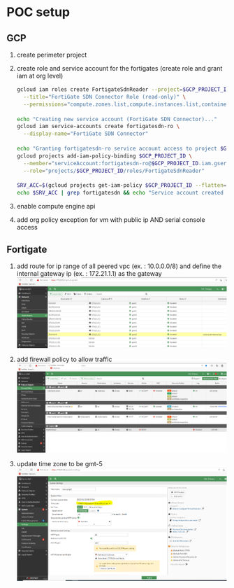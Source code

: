 
# POC setup
## GCP
1. create perimeter project
1. create role and service account for the fortigates (create role and grant iam at org level)

    ```bash
    gcloud iam roles create FortigateSdnReader --project=$GCP_PROJECT_ID \
      --title="FortiGate SDN Connector Role (read-only)" \
      --permissions="compute.zones.list,compute.instances.list,container.clusters.list,container.nodes.list,container.pods.list,container.services.list"

    echo "Creating new service account (FortiGate SDN Connector)..."
    gcloud iam service-accounts create fortigatesdn-ro \
      --display-name="FortiGate SDN Connector"

    echo "Granting fortigatesdn-ro service account access to project $GCP_PROJECT_ID..."
    gcloud projects add-iam-policy-binding $GCP_PROJECT_ID \
      --member="serviceAccount:fortigatesdn-ro@$GCP_PROJECT_ID.iam.gserviceaccount.com" \
      --role="projects/$GCP_PROJECT_ID/roles/FortigateSdnReader"

    SRV_ACC=$(gcloud projects get-iam-policy $GCP_PROJECT_ID --flatten="bindings[].members" --filter="bindings.role:FortigateSdnReader" --format="value(bindings.members)")
    echo $SRV_ACC | grep fortigatesdn && echo "Service account created succesfully" || echo "Something went wrong"
    ```

1. enable compute engine api
1. add org policy exception for vm with public ip AND serial console access

## Fortigate
1. add route for ip range of all peered vpc (ex. : 10.0.0.0/8) and define the internal gateway ip (ex. : 172.21.1.1) as the gateway
![route](route.png)

1. add firewall policy to allow traffic
![policies](policies.png)

1. update time zone to be gmt-5
![settings](settings.png)

